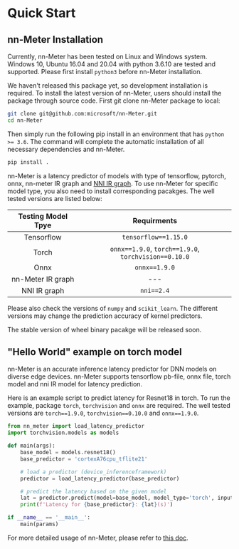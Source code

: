 # Quick Start

## nn-Meter Installation

Currently, nn-Meter has been tested on Linux and Windows system. Windows 10, Ubuntu 16.04 and 20.04 with python 3.6.10 are tested and supported. Please first install `python3` before nn-Meter installation.

We haven't released this package yet, so development installation is required. To install the latest version of nn-Meter, users should install the package through source code. First git clone nn-Meter package to local:
```Bash
git clone git@github.com:microsoft/nn-Meter.git
cd nn-Meter
```
Then simply run the following pip install in an environment that has `python >= 3.6`. The command will complete the automatic installation of all necessary dependencies and nn-Meter.
```Bash
pip install .
```

nn-Meter is a latency predictor of models with type of tensorflow, pytorch, onnx, nn-meter IR graph and [NNI IR graph](https://github.com/microsoft/nni). To use nn-Meter for specific model type, you also need to install corresponding pacakges. The well tested versions are listed below:

|  Testing Model Tpye   |                       Requirments                      |
| :-------------------: | :------------------------------------------------:     |
|       Tensorflow      |  `tensorflow==1.15.0`                                  |
|         Torch         |  `onnx==1.9.0`, `torch==1.9.0`, `torchvision==0.10.0`  |
|          Onnx         |  `onnx==1.9.0`                                         |
|    nn-Meter IR graph  |   ---                                                  |
|      NNI IR graph     |  `nni==2.4`                                            |

Please also check the versions of `numpy` and `scikit_learn`. The different versions may change the prediction accuracy of kernel predictors.

The stable version of wheel binary pacakge will be released soon.


## "Hello World" example on torch model
nn-Meter is an accurate inference latency predictor for DNN models on diverse edge devices. nn-Meter supports tensorflow pb-file, onnx file, torch model and nni IR model for latency prediction.

Here is an example script to predict latency for Resnet18 in torch. To run the example, package `torch`, `torchvision` and `onnx` are required. The well tested versions are `torch==1.9.0`, `torchvision==0.10.0` and `onnx==1.9.0`.   

```python
from nn_meter import load_latency_predictor
import torchvision.models as models

def main(args):
    base_model = models.resnet18()
    base_predictor = 'cortexA76cpu_tflite21'

    # load a predictor (device_inferenceframework)
    predictor = load_latency_predictor(base_predictor) 

    # predict the latency based on the given model
    lat = predictor.predict(model=base_model, model_type='torch', input_shape=[1, 3, 32, 32]) # in unit of ms
    print(f'Latency for {base_predictor}: {lat}(s)')

if __name__ == '__main__':
    main(params)
```

For more detailed usage of nn-Meter, please refer to [this doc](usage.md).
